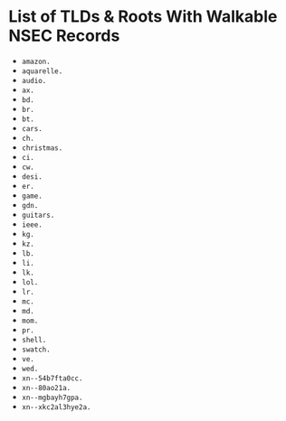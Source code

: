 # List of TLDs & Roots With Walkable NSEC Records

* `amazon.`
* `aquarelle.`
* `audio.`
* `ax.`
* `bd.`
* `br.`
* `bt.`
* `cars.`
* `ch.`
* `christmas.`
* `ci.`
* `cw.`
* `desi.`
* `er.`
* `game.`
* `gdn.`
* `guitars.`
* `ieee.`
* `kg.`
* `kz.`
* `lb.`
* `li.`
* `lk.`
* `lol.`
* `lr.`
* `mc.`
* `md.`
* `mom.`
* `pr.`
* `shell.`
* `swatch.`
* `ve.`
* `wed.`
* `xn--54b7fta0cc.`
* `xn--80ao21a.`
* `xn--mgbayh7gpa.`
* `xn--xkc2al3hye2a.`
